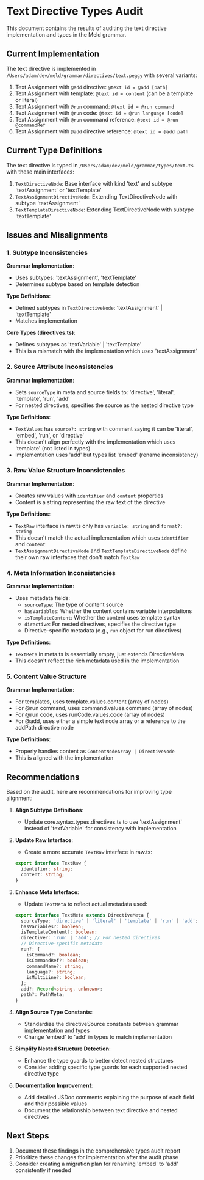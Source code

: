 # Text Directive Types Audit

This document contains the results of auditing the text directive implementation and types in the Meld grammar.

## Current Implementation

The text directive is implemented in `/Users/adam/dev/meld/grammar/directives/text.peggy` with several variants:

1. Text Assignment with `@add` directive: `@text id = @add [path]`
2. Text Assignment with template: `@text id = content` (can be a template or literal)
3. Text Assignment with `@run` command: `@text id = @run command`
4. Text Assignment with `@run` code: `@text id = @run language [code]`
5. Text Assignment with `@run` command reference: `@text id = @run @commandRef`
6. Text Assignment with `@add` directive reference: `@text id = @add path`

## Current Type Definitions

The text directive is typed in `/Users/adam/dev/meld/grammar/types/text.ts` with these main interfaces:

1. `TextDirectiveNode`: Base interface with kind 'text' and subtype 'textAssignment' or 'textTemplate'
2. `TextAssignmentDirectiveNode`: Extending TextDirectiveNode with subtype 'textAssignment'
3. `TextTemplateDirectiveNode`: Extending TextDirectiveNode with subtype 'textTemplate'

## Issues and Misalignments

### 1. Subtype Inconsistencies

**Grammar Implementation**:
- Uses subtypes: 'textAssignment', 'textTemplate'
- Determines subtype based on template detection

**Type Definitions**:
- Defined subtypes in `TextDirectiveNode`: 'textAssignment' | 'textTemplate' 
- Matches implementation

**Core Types (directives.ts)**:
- Defines subtypes as 'textVariable' | 'textTemplate'
- This is a mismatch with the implementation which uses 'textAssignment'

### 2. Source Attribute Inconsistencies

**Grammar Implementation**:
- Sets `sourceType` in meta and source fields to: 'directive', 'literal', 'template', 'run', 'add'
- For nested directives, specifies the source as the nested directive type

**Type Definitions**:
- `TextValues` has `source?: string` with comment saying it can be 'literal', 'embed', 'run', or 'directive'
- This doesn't align perfectly with the implementation which uses 'template' (not listed in types)
- Implementation uses 'add' but types list 'embed' (rename inconsistency)

### 3. Raw Value Structure Inconsistencies

**Grammar Implementation**:
- Creates raw values with `identifier` and `content` properties
- Content is a string representing the raw text of the directive

**Type Definitions**:
- `TextRaw` interface in raw.ts only has `variable: string` and `format?: string`
- This doesn't match the actual implementation which uses `identifier` and `content`
- `TextAssignmentDirectiveNode` and `TextTemplateDirectiveNode` define their own raw interfaces that don't match `TextRaw`

### 4. Meta Information Inconsistencies

**Grammar Implementation**:
- Uses metadata fields:
  - `sourceType`: The type of content source
  - `hasVariables`: Whether the content contains variable interpolations
  - `isTemplateContent`: Whether the content uses template syntax
  - `directive`: For nested directives, specifies the directive type
  - Directive-specific metadata (e.g., `run` object for run directives)

**Type Definitions**:
- `TextMeta` in meta.ts is essentially empty, just extends DirectiveMeta
- This doesn't reflect the rich metadata used in the implementation

### 5. Content Value Structure

**Grammar Implementation**:
- For templates, uses template.values.content (array of nodes)
- For @run command, uses command.values.command (array of nodes)
- For @run code, uses runCode.values.code (array of nodes) 
- For @add, uses either a simple text node array or a reference to the addPath directive node

**Type Definitions**:
- Properly handles content as `ContentNodeArray | DirectiveNode`
- This is aligned with the implementation

## Recommendations

Based on the audit, here are recommendations for improving type alignment:

1. **Align Subtype Definitions**:
   - Update core.syntax.types.directives.ts to use 'textAssignment' instead of 'textVariable' for consistency with implementation

2. **Update Raw Interface**:
   - Create a more accurate `TextRaw` interface in raw.ts:
   ```typescript
   export interface TextRaw {
     identifier: string;
     content: string;
   }
   ```

3. **Enhance Meta Interface**:
   - Update `TextMeta` to reflect actual metadata used:
   ```typescript
   export interface TextMeta extends DirectiveMeta {
     sourceType: 'directive' | 'literal' | 'template' | 'run' | 'add';
     hasVariables?: boolean;
     isTemplateContent?: boolean;
     directive?: 'run' | 'add'; // For nested directives
     // Directive-specific metadata
     run?: {
       isCommand?: boolean;
       isCommandRef?: boolean;
       commandName?: string;
       language?: string;
       isMultiLine?: boolean;
     };
     add?: Record<string, unknown>;
     path?: PathMeta;
   }
   ```

4. **Align Source Type Constants**:
   - Standardize the directiveSource constants between grammar implementation and types
   - Change 'embed' to 'add' in types to match implementation

5. **Simplify Nested Structure Detection**:
   - Enhance the type guards to better detect nested structures
   - Consider adding specific type guards for each supported nested directive type

6. **Documentation Improvement**:
   - Add detailed JSDoc comments explaining the purpose of each field and their possible values
   - Document the relationship between text directive and nested directives

## Next Steps

1. Document these findings in the comprehensive types audit report
2. Prioritize these changes for implementation after the audit phase
3. Consider creating a migration plan for renaming 'embed' to 'add' consistently if needed